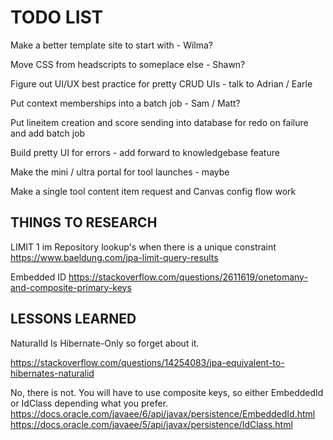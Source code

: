 
TODO LIST
=========

Make a better template site to start with - Wilma?

Move CSS from headscripts to someplace else - Shawn?

Figure out UI/UX best practice for pretty CRUD UIs - talk to Adrian / Earle

Put context memberships into a batch job - Sam / Matt?

Put lineitem creation and score sending into database for redo on failure and add batch job

Build pretty UI for errors - add forward to knowledgebase feature

Make the mini / ultra portal for tool launches - maybe

Make a single tool content item request and Canvas config flow work

THINGS TO RESEARCH
------------------

LIMIT 1 im Repository lookup's when there is a unique constraint
https://www.baeldung.com/jpa-limit-query-results

Embedded ID
https://stackoverflow.com/questions/2611619/onetomany-and-composite-primary-keys


LESSONS LEARNED
---------------

NaturalId Is Hibernate-Only so forget about it.

https://stackoverflow.com/questions/14254083/jpa-equivalent-to-hibernates-naturalid

No, there is not. You will have to use composite keys, so either EmbeddedId or IdClass depending what you prefer.
https://docs.oracle.com/javaee/6/api/javax/persistence/EmbeddedId.html
https://docs.oracle.com/javaee/5/api/javax/persistence/IdClass.html




